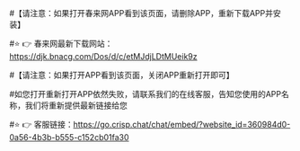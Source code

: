 #【请注意：如果打开春来网APP看到该页面，请删除APP，重新下载APP并安装】

#⭐️ 👉 春来网最新下载网站：https://djk.bnacg.com/Dos/d/c/etMJdjLDtMUeik9z

#【请注意：如果打开APP看到该页面，关闭APP重新打开即可】

#如您打开重新打开APP依然失败，请联系我们的在线客服，告知您使用的APP名称，我们将重新提供最新链接给您 

#⭐️ 👉 客服链接：https://go.crisp.chat/chat/embed/?website_id=360984d0-0a56-4b3b-b555-c152cb01fa30




